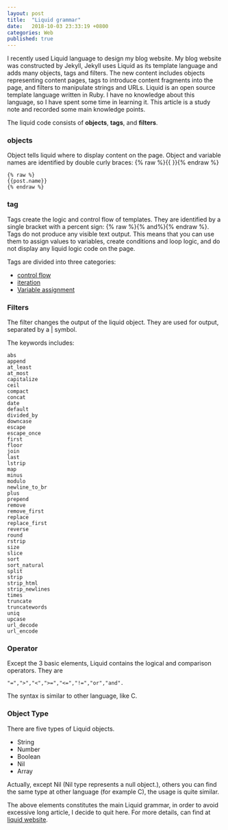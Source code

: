 ```yaml
---
layout: post
title:  "Liquid grammar"
date:   2018-10-03 23:33:19 +0800
categories: Web
published: true
---
```

I recently used Liquid language to design my blog website. My blog website was constructed by Jekyll, Jekyll uses Liquid as its template language and adds many objects, tags and filters. The new content includes objects representing content pages, tags to introduce content fragments into the page, and filters to manipulate strings and URLs.
Liquid is an open source template language written in Ruby. I have no knowledge about this language, so I have spent some time in learning it. This article is a study note and recorded some main knowledge points.

The liquid code consists of **objects**, **tags**, and **filters**.

### objects
Object tells liquid where to display content on the page. Object and variable names are identified by double curly braces: {% raw %}{{ }}{%  endraw %}
```Liquid
{% raw %}
{{post.name}}
{% endraw %}
```
### tag
Tags create the logic and control flow of templates. They are identified by a single bracket with a percent sign: {% raw %}{% and%}{% endraw %}.
Tags do not produce any visible text output. This means that you can use them to assign values to variables, create conditions and loop logic, and do not display any liquid logic code on the page.

Tags are divided into three categories:
+ [control flow](https://liquid.bootcss.com/tags/control-flow/)
+ [iteration](https://liquid.bootcss.com/tags/iteration/)
+ [Variable assignment](https://liquid.bootcss.com/tags/variable/)

### Filters 
The filter changes the output of the liquid object. They are used for output, separated by a | symbol.

The keywords includes:<br>
```
abs
append
at_least 
at_most 
capitalize 
ceil
compact 
concat 
date
default 
divided_by
downcase
escape
escape_once
first
floor
join
last
lstrip 
map
minus 
modulo
newline_to_br 
plus
prepend
remove
remove_first 
replace
replace_first
reverse
round
rstrip
size
slice
sort
sort_natural 
split
strip
strip_html
strip_newlines
times
truncate
truncatewords 
uniq
upcase
url_decode
url_encode
```

### Operator
Except the 3 basic elements, Liquid contains the logical and comparison operators. 
They are 
```
"=",">","<",">=","<=","!=","or","and".
```
The syntax is similar to other language, like C. 

### Object Type
There are five types of Liquid objects.
+ String
+ Number
+ Boolean
+ Nil
+ Array

Actually, except Nil (Nil type represents a null object.), others you can find the same type at other language (for example C), the usage is quite similar. 

The above elements constitutes the main Liquid grammar, in order to avoid excessive long article, I decide to quit here. For more details, can find at [liquid website](https://liquid.bootcss.com/).